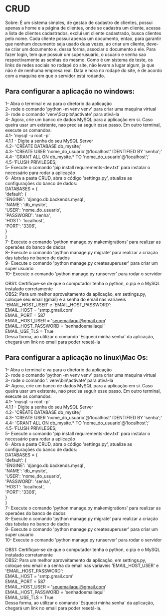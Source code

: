 # CRUD
Sobre:
É um sistema simples, de gestao de cadastro de clientes, possui apenas a home e a página de clientes, onde se cadastra um cliente, 
acessa a lista de clientes cadastrados, exclui um cliente cadastrado, busca clientes pelo nome. 
Cada cliente possui apenas um documento, entao, para garantir que nenhum documento seja usado duas vezes, ao criar um cliente, 
deve-se criar um documento e, dessa forma, associar o documento a ele. 
Para fazer login, tem que possuir um superusuario, o usuario e senha sao respectivamente as senhas do mesmo. 
Como é um sistema de teste, os links de redes sociais no rodapé do site, não levam a lugar algum, ja que não é de nenhuma empresa real. 
Data e hora no rodapé do site, é de acordo com a maquina em que o servidor está rodando. 
     
## Para configurar a aplicação no windows:   
1- Abra o terminal e va para o diretorio da aplicação   
2- rode o comando 'python -m venv venv' para criar uma maquina virtual   
3- rode o comando 'venv\Scrpits\activate' para ativá-la   
4- Agora, crie um banco de dados MySQL para a aplicação em si. Caso queira usar um existente, nao precisa seguir esse passo. Em outro  terminal, 
execute os comandos:   
4.1- 'mysql -u root -p'   
4.1.1 - Digite a senha do seu MySQL Server   
4.2- 'CREATE DATABASE db_mysite;'   
4.3- 'CREATE USER 'nome_do_usuario'@'localhost' IDENTIFIED BY 'senha';'   
4.4- 'GRANT ALL ON db_mysite.* TO 'nome_do_usuario'@'localhost';'   
4.5-'FLUSH PRIVILEGES;   
5- Execute o comando 'pip install requirements-dev.txt' para instalar o necessário para rodar a aplicação   
6- Abra a pasta CRUD, abra o código 'settings.py', atualize as configurações do banco de dados:    
DATABASES = {   
    'default': {   
        'ENGINE': 'django.db.backends.mysql',   
        'NAME': 'db_mysite',   
        'USER': 'nome_do_usuario',   
        'PASSWORD': 'senha',   
        'HOST': 'localhost',   
        'PORT': '3306',   
    }   
}   
7- Execute o comando 'python manage.py makemigrations' para realizar as operaões do banco de dados   
8- Execute o comando 'python manage.py migrate' para realizar a criação das tabelas no banco de dados   
9- Execute o comando 'python manage.py createsuperuser' para criar um super usuario   
10- Execute o comando 'python manage.py runserver' para rodar o servidor   

OBS1: Certifique-se de que o computador tenha o python, o pip e o MySQL instalado corretamente   
OBS2: Para um melhor aproveitamento da aplicação, em settings.py, coloque seu email (gmail) e a senha do email nas variaveis  'EMAIL_HOST_USER' e 'EMAIL_HOST_PASSWORD':   
EMAIL_HOST = 'smtp.gmail.com'   
EMAIL_PORT = 587   
EMAIL_HOST_USER = 'seuemailaqui@gmail.com'   
EMAIL_HOST_PASSWORD = 'senhadoemailaqui'   
EMAIL_USE_TLS = True   
Dessa forma, ao utilizar o comando 'Esqueci minha senha' da aplicação, chegará um link no email para poder resetá-la   

## Para configurar a aplicação no linux\Mac Os:   
1- Abra o terminal e va para o diretorio da aplicação   
2- rode o comando 'python -m venv venv' para criar uma maquina virtual   
3- rode o comando '. venv\bin\activate' para ativá-la   
4- Agora, crie um banco de dados MySQL para a aplicação em si. Caso queira usar um existente, nao precisa seguir esse passo. Em outro  terminal, 
execute os comandos:   
4.1- 'mysql -u root -p'   
4.1.1 - Digite a senha do seu MySQL Server   
4.2- 'CREATE DATABASE db_mysite;'     
4.3- 'CREATE USER 'nome_do_usuario'@'localhost' IDENTIFIED BY 'senha';'     
4.4- 'GRANT ALL ON db_mysite.* TO 'nome_do_usuario'@'localhost';'   
4.5-'FLUSH PRIVILEGES;   
5- Execute o comando 'pip install requirements-dev.txt' para instalar o necessário para rodar a aplicação   
6- Abra a pasta CRUD, abra o código 'settings.py', atualize as configurações do banco de dados:   
DATABASES = {   
    'default': {   
        'ENGINE': 'django.db.backends.mysql',   
        'NAME': 'db_mysite',   
        'USER': 'nome_do_usuario',   
        'PASSWORD': 'senha',   
        'HOST': 'localhost',   
        'PORT': '3306',    
    }   
}   
7- Execute o comando 'python manage.py makemigrations' para realizar as operaões do banco de dados   
8- Execute o comando 'python manage.py migrate' para realizar a criação das tabelas no banco de dados   
9- Execute o comando 'python manage.py createsuperuser' para criar um super usuario   
10- Execute o comando 'python manage.py runserver' para rodar o servidor   
  
OBS1: Certifique-se de que o computador tenha o python, o pip e o MySQL instalado corretamente   
OBS2: Para um melhor aproveitamento da aplicação, em settings.py, coloque seu email e a senha do email nas variaveis 'EMAIL_HOST_USER' e  'EMAIL_HOST_PASSWORD':   
EMAIL_HOST = 'smtp.gmail.com'   
EMAIL_PORT = 587   
EMAIL_HOST_USER = 'seuemailaqui@gmail.com'   
EMAIL_HOST_PASSWORD = 'senhadoemailaqui'   
EMAIL_USE_TLS = True   
Dessa forma, ao utilizar o comando 'Esqueci minha senha' da aplicação, chegará um link no email para poder resetá-la.   
